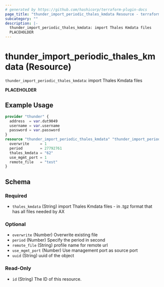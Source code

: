 ```yaml
---
# generated by https://github.com/hashicorp/terraform-plugin-docs
page_title: "thunder_import_periodic_thales_kmdata Resource - terraform-provider-thunder"
subcategory: ""
description: |-
  thunder_import_periodic_thales_kmdata: import Thales Kmdata files
  PLACEHOLDER
---
```


# thunder_import_periodic_thales_kmdata (Resource)

`thunder_import_periodic_thales_kmdata`: import Thales Kmdata files

__PLACEHOLDER__

## Example Usage

```terraform
provider "thunder" {
  address  = var.dut9049
  username = var.username
  password = var.password
}
resource "thunder_import_periodic_thales_kmdata" "thunder_import_periodic_thales_kmdata" {
  overwrite     = 1
  period        = 27792761
  thales_kmdata = "62"
  use_mgmt_port = 1
  remote_file   = "test"
}
```

<!-- schema generated by tfplugindocs -->
## Schema

### Required

- `thales_kmdata` (String) import Thales Kmdata files - in .tgz format that has all files needed by AX

### Optional

- `overwrite` (Number) Overwrite existing file
- `period` (Number) Specify the period in second
- `remote_file` (String) profile name for remote url
- `use_mgmt_port` (Number) Use management port as source port
- `uuid` (String) uuid of the object

### Read-Only

- `id` (String) The ID of this resource.


